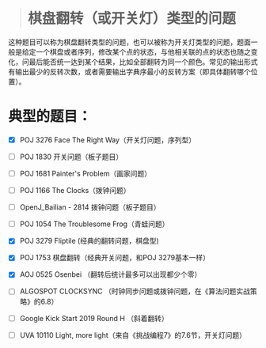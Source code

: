 > # 棋盘翻转（或开关灯）类型的问题

这种题目可以称为棋盘翻转类型的问题，也可以被称为开关灯类型的问题，题面一般是给定一个棋盘或者序列，修改某个点的状态，与他相关联的点的状态也随之变化，问最后能否统一达到某个结果，比如全部翻转为同一个颜色。常见的输出形式有输出最少的反转次数，或者需要输出字典序最小的反转方案（即具体翻转哪个位置）。



# 典型的题目：

- [x] POJ 3276 Face The Right Way（开关灯问题，序列型）
- [ ] POJ 1830 开关问题（板子题目）
- [ ] POJ 1681 Painter's Problem（画家问题）
- [ ] POJ 1166 The Clocks（拨钟问题）
- [ ] OpenJ_Bailian - 2814 拨钟问题（板子题目）
- [ ] POJ 1054 The Troublesome Frog（青蛙问题）


- [x] POJ 3279 Fliptile (经典的翻转问题，棋盘型)
- [x] POJ 1753 棋盘翻转（经典开关问题，和POJ 3279基本一样）
- [x] AOJ 0525 Osenbei （翻转后统计最多可以出现都少个零）
- [ ] ALGOSPOT CLOCKSYNC （时钟同步问题或拨钟问题，在《算法问题实战策略》的6.8）
- [ ] Google Kick Start 2019 Round H （斜着翻转）
- [ ] UVA 10110 Light, more light（来自《挑战编程7》的7.6节，开关灯问题）